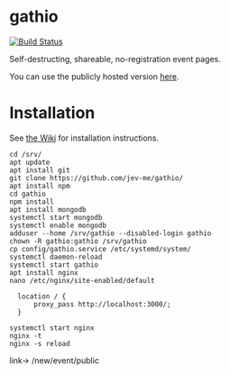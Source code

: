 # gathio

[![Build Status](https://travis-ci.com/lowercasename/gathio.svg?branch=master)](https://travis-ci.com/lowercasename/gathio)

Self-destructing, shareable, no-registration event pages.

You can use the publicly hosted version [here](https://gath.io).

# Installation

See [the Wiki](https://github.com/lowercasename/gathio/wiki/install) for installation instructions.

```
cd /srv/
apt update
apt install git
git clone https://github.com/jev-me/gathio/
apt install npm
cd gathio
npm install
apt install mongodb
systemctl start mongodb
systemctl enable mongodb
adduser --home /srv/gathio --disabled-login gathio
chown -R gathio:gathio /srv/gathio
cp config/gathio.service /etc/systemd/system/
systemctl daemon-reload
systemctl start gathio
apt install nginx
nano /etc/nginx/site-enabled/default
```

```
  location / {
      proxy_pass http://localhost:3000/;
  }
```

```
systemctl start nginx
nginx -t
nginx -s reload
```
link-> <site>/new/event/public
